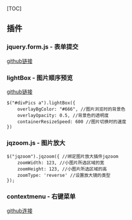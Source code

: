 [TOC]

## 插件

### jquery.form.js  - 表单提交
[github链接](https://github.com/jquery-form/form)

### lightBox  -  图片顺序预览
[github链接](https://github.com/lokesh/lightbox2/)
```
$("#divPics a").lightBox({
    overlayBgColor: "#666", //图片浏览时的背景色
    overlayOpacity: 0.5, //背景色的透明度
    containerResizeSpeed: 600 //图片切换时的速度
})
```

### jqzoom.js  -   图片放大
```
$("jqzoom").jqzoom({ //绑定图片放大插件jqzoom
    zoomWidth: 123, //小图片所选区域的宽
    zoomHeight: 123, //小图片所选区域的高
    zoomType: 'reverse' //设置放大镜的类型
});
```

### contextmenu  -  右键菜单
[github连接](https://github.com/swisnl/jQuery-contextMenu)
